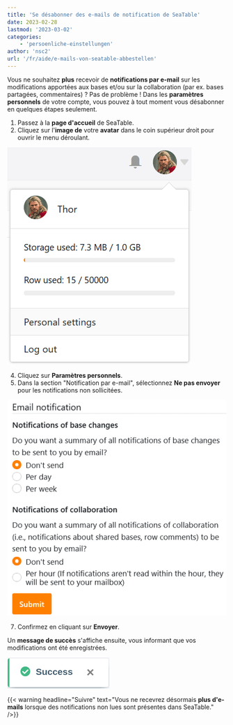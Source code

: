 ```yaml
---
title: 'Se désabonner des e-mails de notification de SeaTable'
date: 2023-02-28
lastmod: '2023-03-02'
categories:
    - 'persoenliche-einstellungen'
author: 'nsc2'
url: '/fr/aide/e-mails-von-seatable-abbestellen'
---
```


Vous ne souhaitez **plus** recevoir de **notifications par e-mail** sur les modifications apportées aux bases et/ou sur la collaboration (par ex. bases partagées, commentaires) ? Pas de problème ! Dans les **paramètres personnels** de votre compte, vous pouvez à tout moment vous désabonner en quelques étapes seulement.

1. Passez à la **page d'accueil** de SeaTable.
2. Cliquez sur l'**image de** votre **avatar** dans le coin supérieur droit pour ouvrir le menu déroulant.

![Ouvrir les paramètres personnels via le menu déroulant](images/Persoenliche-Einstellungen-ueber-Drop-down-Menue-oeffnen.png)

4. Cliquez sur **Paramètres personnels**.
5. Dans la section "Notification par e-mail", sélectionnez **Ne pas envoyer** pour les notifications non sollicitées.

![Se désabonner des alertes e-mail de SeaTable](images/E-Mail-Benachrichtigungen-von-SeaTable-abbestellen.png)

7. Confirmez en cliquant sur **Envoyer**.

Un **message de succès** s'affiche ensuite, vous informant que vos modifications ont été enregistrées.

![Message de réussite pour les notifications par e-mail annulées avec succès](images/erfolgsmeldung-emails-abbestellen.png)

{{< warning  headline="Suivre"  text="Vous ne recevrez désormais **plus d'e-mails** lorsque des notifications non lues sont présentes dans SeaTable." />}}

